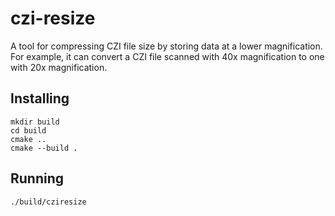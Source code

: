 czi-resize
==========

A tool for compressing CZI file size by storing data at a lower magnification.
For example, it can convert a CZI file scanned with 40x magnification to one with 20x magnification.

## Installing
```
mkdir build
cd build
cmake ..
cmake --build .
```

## Running
```
./build/cziresize
```